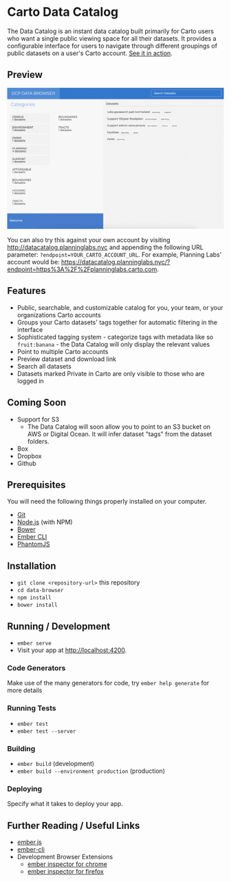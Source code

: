 # Carto Data Catalog

The Data Catalog is an instant data catalog built primarily for Carto users who want a single public viewing space for all their datasets. It provides a configurable interface for users to navigate through different groupings of public datasets on a user's Carto account. [See it in action](http://datacatalog.planninglabs.nyc/).

## Preview
![data_catalog](https://github.com/allthesignals/data-browser/blob/master/CRMha02VYb.gif?raw=true)

You can also try this against your own account by visiting http://datacatalog.planninglabs.nyc and appending the following URL parameter: `?endpoint=YOUR_CARTO_ACCOUNT_URL`. For example, Planning Labs' account would be: https://datacatalog.planninglabs.nyc/?endpoint=https%3A%2F%2Fplanninglabs.carto.com. 

## Features
 - Public, searchable, and customizable catalog for you, your team, or your organizations Carto accounts
 - Groups your Carto datasets' tags together for automatic filtering in the interface
 - Sophisticated tagging system - categorize tags with metadata like so `fruit:banana` - the Data Catalog will only display the relevant values
 - Point to multiple Carto accounts 
 - Preview dataset and download link
 - Search all datasets
 - Datasets marked Private in Carto are only visible to those who are logged in
 
## Coming Soon
 - Support for S3
   - The Data Catalog will soon allow you to point to an S3 bucket on AWS or Digital Ocean. It will infer dataset "tags" from the dataset folders. 
 - Box
 - Dropbox
 - Github

## Prerequisites

You will need the following things properly installed on your computer.

* [Git](https://git-scm.com/)
* [Node.js](https://nodejs.org/) (with NPM)
* [Bower](https://bower.io/)
* [Ember CLI](https://ember-cli.com/)
* [PhantomJS](http://phantomjs.org/)

## Installation

* `git clone <repository-url>` this repository
* `cd data-browser`
* `npm install`
* `bower install`

## Running / Development

* `ember serve`
* Visit your app at [http://localhost:4200](http://localhost:4200).

### Code Generators

Make use of the many generators for code, try `ember help generate` for more details

### Running Tests

* `ember test`
* `ember test --server`

### Building

* `ember build` (development)
* `ember build --environment production` (production)

### Deploying

Specify what it takes to deploy your app.

## Further Reading / Useful Links

* [ember.js](http://emberjs.com/)
* [ember-cli](https://ember-cli.com/)
* Development Browser Extensions
  * [ember inspector for chrome](https://chrome.google.com/webstore/detail/ember-inspector/bmdblncegkenkacieihfhpjfppoconhi)
  * [ember inspector for firefox](https://addons.mozilla.org/en-US/firefox/addon/ember-inspector/)
